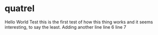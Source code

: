 # quatrel
Hello World Test
this is the first test of how this thing works
and it seems interesting, to say the least.
Adding another line
line 6
line 7
